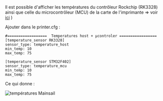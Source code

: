 Il est possible d'afficher les températures du contrôleur Rockchip (RK3328) ainsi que celle du microcontrôleur (MCU) de la carte de l'imprimante 
=> voir [ici](https://www.klipper3d.org/fr/Config_Reference.html#capteur-de-temperature-integre-au-microcontroleur) )

Ajouter dans le printer.cfg :
```
#==================  Temperatures host + μcontroler =================
[temperature_sensor RK3328]
sensor_type: temperature_host
min_temp: 10
max_temp: 75

[temperature_sensor STM32F402]
sensor_type: temperature_mcu
min_temp: 10
max_temp: 75
```

Ce qui donne :

![températures Mainsail](../Images/mainsail-températures.jpg)

